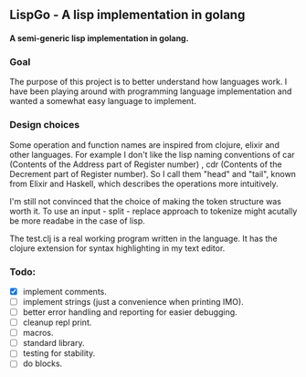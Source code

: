 ## LispGo - A lisp implementation in golang
#### A semi-generic lisp implementation in golang.

### Goal 

The purpose of this project is to better understand how languages work. I have been playing around with programming language
implementation and wanted a somewhat easy language to implement.  

### Design choices

Some operation and function names are inspired from clojure, elixir and other languages. 
For example I don't like the lisp naming conventions of car (Contents of the Address part of Register number)
, cdr (Contents of the Decrement part of Register number). So I call them "head" and "tail", known from Elixir and Haskell, 
which describes the operations more intuitively. 

I'm still not convinced that the choice of making the token structure was worth it. To use an input - split - replace approach to tokenize might acutally be more readabe in the case of lisp. 

The test.clj is a real working program written in the language. It has the clojure extension for syntax highlighting in 
my text editor.


### Todo:
- [x] implement comments.
- [ ] implement strings (just a convenience when printing IMO).  
- [ ] better error handling and reporting for easier debugging.
- [ ] cleanup repl print. 
- [ ] macros.
- [ ] standard library. 
- [ ] testing for stability. 
- [ ] do blocks.
